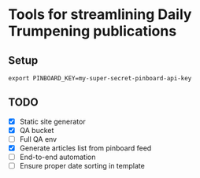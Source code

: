 # Tools for streamlining Daily Trumpening publications

## Setup
`export PINBOARD_KEY=my-super-secret-pinboard-api-key`

## TODO

- [X] Static site generator
- [X] QA bucket
- [ ] Full QA env
- [X] Generate articles list from pinboard feed
- [ ] End-to-end automation
- [ ] Ensure proper date sorting in template
